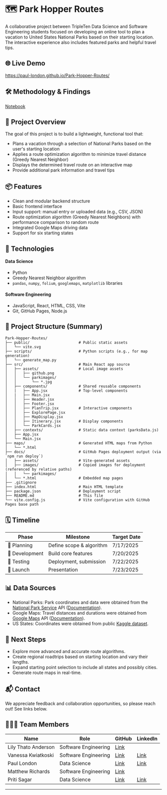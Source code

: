 # 🗺️ Park Hopper Routes

A collaborative project between TripleTen Data Science and Software Engineering students focused on developing an online tool to plan a vacation to United States National Parks based on their starting location. The interactive experience also includes featured parks and helpful travel tips.

## 🌐 Live Demo

https://paul-london.github.io/Park-Hopper-Routes/

## 🛠️ Methodology & Findings

[Notebook](https://github.com/paul-london/Park-Hopper-Routes/blob/main/notebooks/Notebook.ipynb)

## 🚀 Project Overview

The goal of this project is to build a lightweight, functional tool that:

- Plans a vacation through a selection of National Parks based on the user's starting location
- Applies a route optimization algorithm to minimize travel distance (Greedy Nearest Neighbor)
- Displays the determined travel route on an interactive map
- Provide additional park information and travel tips

## 📦 Features

- Clean and modular backend structure
- Basic frontend interface
- Input support: manual entry or uploaded data (e.g., CSV, JSON)
- Route optimization algorithm (Greedy Nearest Neighbors) with performance comparison to random route
- Integrated Google Maps driving data
- Support for six starting states

## 🧠 Technologies

#### Data Science
- Python  
- Greedy Nearest Neighbor algorithm  
- `pandas`, `numpy`, `folium`, `googlemaps`, `matplotlib` libraries

#### Software Engineering
- JavaScript, React, HTML, CSS, Vite  
- Git, GitHub Pages, Node.js

## 📁 Project Structure (Summary)

```text
Park-Hopper-Routes/
├── public/                      # Public static assets
│   └── vite.svg
├── scripts/                     # Python scripts (e.g., for map generation)
│   └── generate_map.py
├── src/                         # Main React app source
│   ├── assets/                  # Local image assets
│   │   ├── github.png
│   │   └── parkimages/
│   │       └── *.jpg
│   ├── components/              # Shared reusable components
│   |   ├── App.jsx              # Top-level components
│   |   ├── Main.jsx
│   │   ├── Header.jsx
│   │   ├── Footer.jsx
│   │   ├── PlanTrip.jsx         # Interactive components
│   │   ├── ExplorePage.jsx
│   │   ├── MapDisplay.jsx
│   │   ├── Itinerary.jsx        # Display components
│   │   └── ParkCards.jsx
│   ├── contexts/                # Static data context (parksData.js)
│   ├── App.jsx
│   └── Main.jsx
├── maps/                        # Generated HTML maps from Python
│   └── *.html
├── docs/                        # GitHub Pages deployment output (via `npm run deploy`)
│   ├── assets/                  # Vite-generated assets
│   ├── images/                  # Copied images for deployment (referenced by relative paths)
│   │   └── parkimages/
│   └── *.html                   # Embedded map pages
├── .gitignore
├── index.html                   # Main HTML template
├── package.json                 # Deployment script
├── README.md                    # This file
└── vite.config.js               # Vite configuration with GitHub Pages base path
```

## 🗓️ Timeline

| Phase          | Milestone                | Target Date |
| -------------- | ------------------------ | ----------- |
| 📌 Planning    | Define scope & algorithm | 7/17/2025   |
| 🔧 Development | Build core features      | 7/20/2025   |
| 🧪 Testing     | Deployment, submission   | 7/22/2025   |
| 🚀 Launch      | Presentation             | 7/23/2025   |

## 📊 Data Sources

- National Parks: Park coordinates and data were obtained from the [National Park Service](https://www.nps.gov) API ([Documentation](https://www.nps.gov/subjects/developer/api-documentation.htm)).
- Google Maps: Travel distances and durations were obtained from [Google Maps](https://www.google.com/maps) API ([Documentation](https://developers.google.com/maps/documentation)).
- US States: Coordinates were obtained from public [Kaggle dataset](https://www.kaggle.com/datasets/tennerimaheshwar/us-state-and-territory-latitude-and-longitude-data).

## 🧭 Next Steps

- Explore more advanced and accurate route algorithms.
- Create regional roadtrips based on starting location and vary their lengths.
- Expand starting point selection to include all states and possibly cities.
- Generate route maps in real-time.

## 📬 Contact

We appreciate feedback and collaboration opportunities, so please reach out! See links below.

## 🧑‍🤝‍🧑 Team Members

| Name    | Role                 | GitHub | LinkedIn |
| ------- | -------------------- | -------------------- | -------------------- |
| Lily Thato Anderson   | Software Engineering | [Link](https://github.com/Thato-A) | 
| Vanessa Kwiatkoski | Software Engineering | [Link](https://github.com/VanessaK21) | [Link](https://www.linkedin.com/in/vanessa-kwiatkoski/)
| Paul London   | Data Science         | [Link](https://github.com/paul-london) | [Link](https://www.linkedin.com/in/palondon/)
| Matthew Richards | Software Engineering | [Link](https://github.com/matthewrichards234) | 
| Priti Sagar  | Data Science         | [Link](https://github.com/Priti0427) | [Link](https://www.linkedin.com/in/priti-sagar04/)

---
